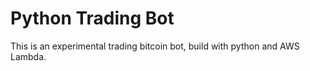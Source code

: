 # Python Trading Bot

This is an experimental trading bitcoin bot, build with python and AWS Lambda.